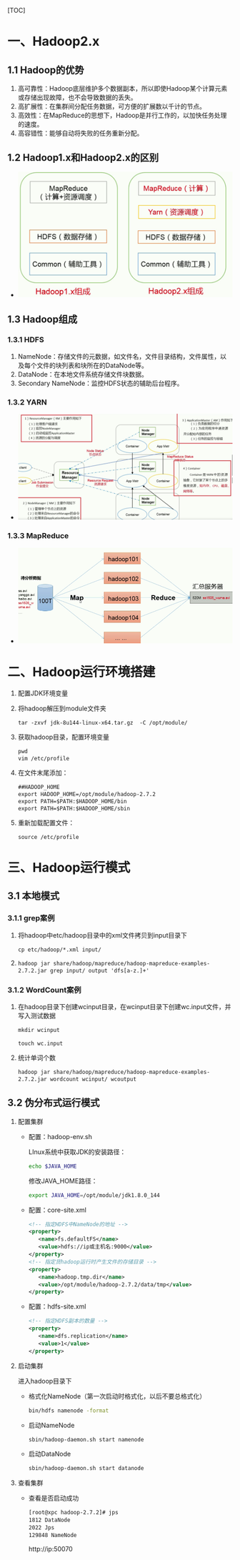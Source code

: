 [TOC]



# 一、Hadoop2.x

## 1.1 Hadoop的优势

1. 高可靠性：Hadoop底层维护多个数据副本，所以即使Hadoop某个计算元素或存储出现故障，也不会导致数据的丢失。
2. 高扩展性：在集群间分配任务数据，可方便的扩展数以千计的节点。
3. 高效性：在MapReduce的思想下，Hadoop是并行工作的，以加快任务处理的速度。
4. 高容错性：能够自动将失败的任务重新分配。

## 1.2 Hadoop1.x和Hadoop2.x的区别

- ![hadoop1.x和2.x的区别](pictures/1/hadoop1.x和2.x的区别.png)

## 1.3 Hadoop组成

### 1.3.1 HDFS

1. NameNode：存储文件的元数据，如文件名，文件目录结构，文件属性，以及每个文件的块列表和块所在的DataNode等。
2. DataNode：在本地文件系统存储文件块数据。
3. Secondary NameNode：监控HDFS状态的辅助后台程序。

### 1.3.2 YARN

- ![yarn](pictures/1/yarn.png)

### 1.3.3 MapReduce

- ![MapReduce](pictures/1/MapReduce.png)

# 二、Hadoop运行环境搭建

1. 配置JDK环境变量

2. 将hadoop解压到module文件夹

   ```
   tar -zxvf jdk-8u144-linux-x64.tar.gz  -C /opt/module/
   ```

3. 获取hadoop目录，配置环境变量

   ```
   pwd
   vim /etc/profile
   ```

4. 在文件末尾添加：

   ```
   ##HADOOP_HOME
   export HADOOP_HOME=/opt/module/hadoop-2.7.2
   export PATH=$PATH:$HADOOP_HOME/bin
   export PATH=$PATH:$HADOOP_HOME/sbin
   ```

5. 重新加载配置文件：

   ```
   source /etc/profile
   ```

# 三、Hadoop运行模式

## 3.1 本地模式

### 3.1.1 grep案例

1. 将hadoop中etc/hadoop目录中的xml文件拷贝到input目录下

   ```
   cp etc/hadoop/*.xml input/
   ```

2. ```
   hadoop jar share/hadoop/mapreduce/hadoop-mapreduce-examples-2.7.2.jar grep input/ output 'dfs[a-z.]+'
   ```

### 3.1.2 WordCount案例

1. 在hadoop目录下创建wcinput目录，在wcinput目录下创建wc.input文件，并写入测试数据

   ```
   mkdir wcinput
   ```

   ```
   touch wc.input
   ```

2. 统计单词个数

   ```
   hadoop jar share/hadoop/mapreduce/hadoop-mapreduce-examples-2.7.2.jar wordcount wcinput/ wcoutput
   ```

## 3.2 伪分布式运行模式

1. 配置集群

   - 配置：hadoop-env.sh

     LInux系统中获取JDK的安装路径：

     ```sh
     echo $JAVA_HOME
     ```

     修改JAVA_HOME路径：

     ```sh
     export JAVA_HOME=/opt/module/jdk1.8.0_144
     ```


   - 配置：core-site.xml

     ```xml
     <!-- 指定HDFS中NameNode的地址 -->
     <property>
     	<name>fs.defaultFS</name>
       	<value>hdfs://ip或主机名:9000</value>
     </property>
     <!-- 指定货hadoop运行时产生文件的存储目录 -->
     <property>
     	<name>hadoop.tmp.dir</name>
       	<value>/opt/module/hadoop-2.7.2/data/tmp</value>
     </property>
     ```


   - 配置：hdfs-site.xml

     ```xml
     <!-- 指定HDFS副本的数量 -->
     <property>
     	<name>dfs.replication</name>
       	<value>1</value>
     </property>
     ```

2. 启动集群

   进入hadoop目录下

   - 格式化NameNode（第一次启动时格式化，以后不要总格式化）

     ```sh
     bin/hdfs namenode -format
     ```


   - 启动NameNode

     ```sh
     sbin/hadoop-daemon.sh start namenode
     ```

   - 启动DataNode

     ```sh
     sbin/hadoop-daemon.sh start datanode
     ```

3. 查看集群

   - 查看是否启动成功

     ```sh
     [root@xpc hadoop-2.7.2]# jps 
     1812 DataNode
     2022 Jps
     129848 NameNode
     ```

     http://ip:50070